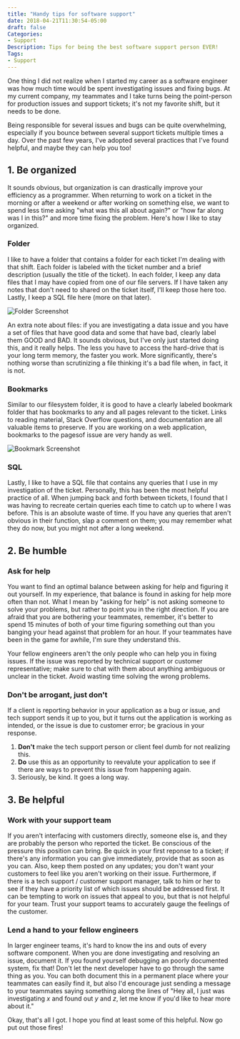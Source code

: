 ```yaml
---
title: "Handy tips for software support"
date: 2018-04-21T11:30:54-05:00
draft: false
Categories:
- Support
Description: Tips for being the best software support person EVER!
Tags:
- Support
---
```


One thing I did not realize when I started my career as a software engineer was how much time would be spent investigating issues and fixing bugs. At my current company, my teammates and I take turns being the point-person for production issues and support tickets; it's not my favorite shift, but it needs to be done.

<!-- more -->

Being responsible for several issues and bugs can be quite overwhelming, especially if you bounce between several support tickets multiple times a day. Over the past few years, I've adopted several practices that I've found helpful, and maybe they can help you too!

## 1. Be organized
It sounds obvious, but organization is can drastically improve your efficiency as a programmer. When returning to work on a ticket in the morning or after a weekend or after working on something else, we want to spend less time asking "what was this all about again?" or "how far along was I in this?" and more time fixing the problem. Here's how I like to stay organized. 

### Folder
I like to have a folder that contains a folder for each ticket I'm dealing with that shift. Each folder is labeled with the ticket number and a brief description (usually the title of the ticket). In each folder, I keep any data files that I may have copied from one of our file servers. If I have taken any notes that don't need to shared on the ticket itself, I'll keep those here too. Lastly, I keep a SQL file here (more on that later).

![Folder Screenshot](/img/posts/folders.png)

An extra note about files: if you are investigating a data issue and you have a set of files that have good data and some that have bad, clearly label them GOOD and BAD. It sounds obvious, but I've only just started doing this, and it really helps. The less you have to access the hard-drive that is your long term memory, the faster you work. More significantly, there's nothing worse than scrutinizing a file thinking it's a bad file when, in fact, it is not.

### Bookmarks
Similar to our filesystem folder, it is good to have a clearly labeled bookmark folder that has bookmarks to any and all pages relevant to the ticket. Links to reading material, Stack Overflow questions, and documentation are all valuable items to preserve. If you are working on a web application, bookmarks to the pagesof issue are very handy as well.

![Bookmark Screenshot](/img/posts/bookmarks.png)

### SQL
Lastly, I like to have a SQL file that contains any queries that I use in my investigation of the ticket. Personally, this has been the most helpful practice of all. When jumping back and forth between tickets, I found that I was having to recreate certain queries each time to catch up to where I was before. This is an absolute waste of time. If you have any queries that aren't obvious in their function, slap a comment on them; you may remember what they do now, but you might not after a long weekend.

## 2. Be humble
### Ask for help
You want to find an optimal balance between asking for help and figuring it out yourself. In my experience, that balance is found in asking for help more often than not. What I mean by "asking for help" is not asking someone to solve your problems, but rather to point you in the right direction. If you are afraid that you are bothering your teammates, remember, it's better to spend 15 minutes of both of your time figuring something out than you banging your head against that problem for an hour. If your teammates have been in the game for awhile, I'm sure they understand this. 

Your fellow engineers aren't the only people who can help you in fixing issues. If the issue was reported by technical support or customer representative; make sure to chat with them about anything ambiguous or unclear in the ticket. Avoid wasting time solving the wrong problems.

### Don't be arrogant, just don't
If a client is reporting behavior in your application as a bug or issue, and tech support sends it up to you, but it turns out the application is working as intended, or the issue is due to customer error; be gracious in your response.

1. **Don't** make the tech support person or client feel dumb for not realizing this.
2. **Do** use this as an opportunity to reevalute your application to see if there are ways to prevent this issue from happening again.
3. Seriously, be kind. It goes a long way.

## 3. Be helpful
### Work with your support team
If you aren't interfacing with customers directly, someone else is, and they are probably the person who reported the ticket. Be conscious of the pressure this position can bring. Be quick in your first reponse to a ticket; if there's any information you can give immediately, provide that as soon as you can. Also, keep them posted on any updates; you don't want your customers to feel like you aren't working on their issue. Furthermore, if there is a tech support / customer support manager, talk to him or her to see if they have a priority list of which issues should be addressed first. It can be tempting to work on issues that appeal to you, but that is not helpful for your team. Trust your support teams to accurately gauge the feelings of the customer.

### Lend a hand to your fellow engineers
In larger engineer teams, it's hard to know the ins and outs of every software component. When you are done investigating and resolving an issue, document it. If you found yourself debugging an poorly documented system, fix that! Don't let the next developer have to go through the same thing as you. You can both document this in a permanent place where your teammates can easily find it, but also I'd encourage just sending a message to your teammates saying something along the lines of "Hey all, I just was investigating *x* and found out *y* and *z*, let me know if you'd like to hear more about it."

Okay, that's all I got. I hope you find at least some of this helpful. Now go put out those fires!